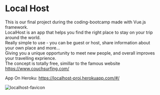 # Local Host

This is our final project during the coding-bootcamp made with Vue.js framework.    
LocalHost is an app that helps you find the right place to stay on your trip around the world.      
Really simple to use - you can be guest or host, share information about your own place and more...   
Giving you a unique opportunity to meet new people, and overall improves your travelling exprience.    
The concept is totally free, simillar to the famous website https://www.couchsurfing.com/

App On Heroku: https://localhost-proj.herokuapp.com/#/

![localhost-favicon](https://user-images.githubusercontent.com/44683662/56475373-e7965200-648f-11e9-9f48-4ce110efc98a.png)

